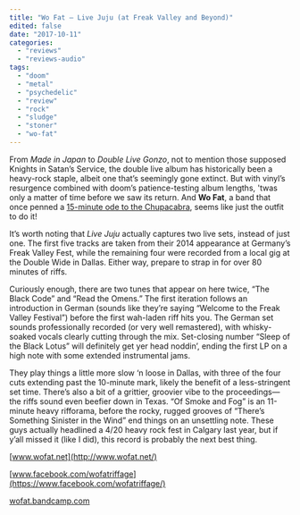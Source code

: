```yaml
---
title: "Wo Fat – Live Juju (at Freak Valley and Beyond)"
edited: false
date: "2017-10-11"
categories:
  - "reviews"
  - "reviews-audio"
tags:
  - "doom"
  - "metal"
  - "psychedelic"
  - "review"
  - "rock"
  - "sludge"
  - "stoner"
  - "wo-fat"
---
```


From _Made in Japan_ to _Double Live Gonzo_, not to mention those supposed Knights in Satan’s Service, the double live album has historically been a heavy-rock staple, albeit one that’s seemingly gone extinct. But with vinyl’s resurgence combined with doom’s patience-testing album lengths, 'twas only a matter of time before we saw its return. And **Wo Fat**, a band that once penned a [15-minute ode to the Chupacabra](https://www.youtube.com/watch?v=3rhe1UG9ENk), seems like just the outfit to do it!

It’s worth noting that _Live Juju_ actually captures two live sets, instead of just one. The first five tracks are taken from their 2014 appearance at Germany’s Freak Valley Fest, while the remaining four were recorded from a local gig at the Double Wide in Dallas. Either way, prepare to strap in for over 80 minutes of riffs.

Curiously enough, there are two tunes that appear on here twice, “The Black Code” and “Read the Omens.” The first iteration follows an introduction in German (sounds like they’re saying “Welcome to the Freak Valley Festival”) before the first wah-laden riff hits you. The German set sounds professionally recorded (or very well remastered), with whisky-soaked vocals clearly cutting through the mix. Set-closing number “Sleep of the Black Lotus” will definitely get yer head noddin’, ending the first LP on a high note with some extended instrumental jams.

They play things a little more slow ‘n loose in Dallas, with three of the four cuts extending past the 10-minute mark, likely the benefit of a less-stringent set time. There’s also a bit of a grittier, groovier vibe to the proceedings—the riffs sound even beefier down in Texas. “Of Smoke and Fog” is an 11-minute heavy rifforama, before the rocky, rugged grooves of “There’s Something Sinister in the Wind” end things on an unsettling note. These guys actually headlined a 4/20 heavy rock fest in Calgary last year, but if y’all missed it (like I did), this record is probably the next best thing.

[www.wofat.net](http://www.wofat.net/)

[www.facebook.com/wofatriffage](https://www.facebook.com/wofatriffage/)

[wofat.bandcamp.com](https://wofat.bandcamp.com/)
